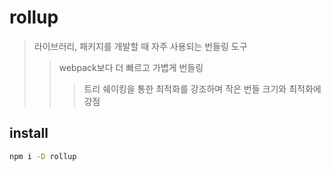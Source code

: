 # rollup

> 라이브러리, 패키지를 개발할 때 자주 사용되는 번들링 도구
>
> > webpack보다 더 빠르고 가볍게 번들링
> >
> > > 트리 쉐이킹을 통한 최적화를 강조하며 작은 번들 크기와 최적화에 강점

## install

```sh
npm i -D rollup
```
